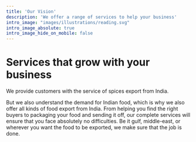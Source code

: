 ```yaml
---
title: 'Our Vision'
description: 'We offer a range of services to help your business'
intro_image: "images/illustrations/reading.svg"
intro_image_absolute: true
intro_image_hide_on_mobile: false
---
```


# Services that grow with your business

We provide customers with the service of spices export from India.  

But we also understand the demand for Indian food, which is why we also offer all kinds of food export from India. From helping you find the right buyers to packaging your food and sending it off, our complete services will ensure that you face absolutely no difficulties. Be it gulf, middle-east, or wherever you want the food to be exported, we make sure that the job is done.
